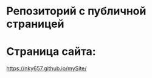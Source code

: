 # Репозиторий с публичной страницей

# Страница сайта:
https://nky657.github.io/mySite/
<!-- Надеюсь, это то, что надо -->